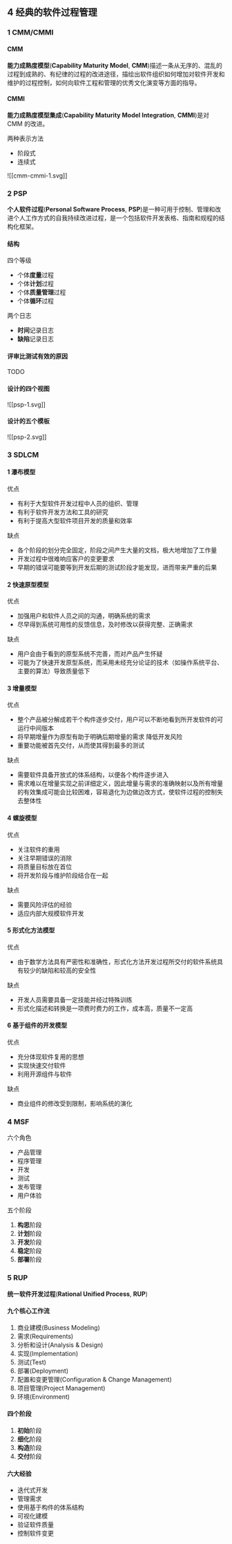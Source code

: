 ## 4 经典的软件过程管理

### 1 CMM/CMMI

#### CMM

**能力成熟度模型**(**Capability Maturity Model**, **CMM**)描述一条从无序的、混乱的过程到成熟的、有纪律的过程的改进途径，描绘出软件组织如何增加对软件开发和维护的过程控制，如何向软件工程和管理的优秀文化演变等方面的指导。

#### CMMI

**能力成熟度模型集成**(**Capability Maturity Model Integration**, **CMMI**)是对 CMM 的改进。

两种表示方法
- 阶段式
- 连续式

![[cmm-cmmi-1.svg]]

### 2 PSP

**个人软件过程**(**Personal Software Process**, **PSP**)是一种可用于控制、管理和改进个人工作方式的自我持续改进过程，是一个包括软件开发表格、指南和规程的结构化框架。

#### 结构

四个等级
- 个体**度量**过程
- 个体**计划**过程
- 个体**质量管理**过程
- 个体**循环**过程

两个日志
- **时间**记录日志
- **缺陷**记录日志

#### 评审比测试有效的原因

TODO

#### 设计的四个视图

![[psp-1.svg]]

#### 设计的五个模板

![[psp-2.svg]]

### 3 SDLCM

#### 1 瀑布模型

优点
- 有利于大型软件开发过程中人员的组织、管理
- 有利于软件开发方法和工具的研究
- 有利于提高大型软件项目开发的质量和效率

缺点
- 各个阶段的划分完全固定，阶段之间产生大量的文档，极大地增加了工作量
- 开发过程中很难响应客户的变更要求
- 早期的错误可能要等到开发后期的测试阶段才能发现，进而带来严重的后果

#### 2 快速原型模型

优点
- 加强用户和软件人员之间的沟通，明确系统的需求
- 尽早得到系统可用性的反馈信息，及时修改以获得完整、正确需求

缺点
- 用户会由于看到的原型系统不完善，而对产品产生怀疑
- 可能为了快速开发原型系统，而采用未经充分论证的技术（如操作系统平台、主要的算法）导致质量低下

#### 3 增量模型

优点
- 整个产品被分解成若干个构件逐步交付，用户可以不断地看到所开发软件的可运行中间版本
- 将早期增量作为原型有助于明确后期增量的需求
降低开发风险
- 重要功能被首先交付，从而使其得到最多的测试

缺点
- 需要软件具备开放式的体系结构，以便各个构件逐步进入
- 需求难以在增量实现之前详细定义，因此增量与需求的准确映射以及所有增量的有效集成可能会比较困难，容易退化为边做边改方式，使软件过程的控制失去整体性

#### 4 螺旋模型

优点
- 关注软件的重用
- 关注早期错误的消除
- 将质量目标放在首位
- 将开发阶段与维护阶段结合在一起

缺点
- 需要风险评估的经验
- 适应内部大规模软件开发

#### 5 形式化方法模型

优点
- 由于数学方法具有严密性和准确性，形式化方法开发过程所交付的软件系统具有较少的缺陷和较高的安全性

缺点
- 开发人员需要具备一定技能并经过特殊训练
- 形式化描述和转换是一项费时费力的工作，成本高，质量不一定高

#### 6 基于组件的开发模型

优点
- 充分体现软件复用的思想
- 实现快速交付软件
- 利用开源组件与软件

缺点
- 商业组件的修改受到限制，影响系统的演化

### 4 MSF

六个角色
- 产品管理
- 程序管理
- 开发
- 测试
- 发布管理
- 用户体验

五个阶段
1. **构思**阶段
2. **计划**阶段
3. **开发**阶段
4. **稳定**阶段
5. **部署**阶段

### 5 RUP

**统一软件开发过程**(**Rational Unified Process**, **RUP**)

#### 九个核心工作流

1. 商业建模(Business Modeling)
2. 需求(Requirements)
3. 分析和设计(Analysis & Design)
4. 实现(Implementation)
5. 测试(Test)
6. 部署(Deployment)
7. 配置和变更管理(Configuration & Change Management)
8. 项目管理(Project Management)
9. 环境(Environment)

#### 四个阶段

1. **初始**阶段
2. **细化**阶段
3. **构造**阶段
4. **交付**阶段

#### 六大经验

- 迭代式开发
- 管理需求
- 使用基于构件的体系结构
- 可视化建模
- 验证软件质量
- 控制软件变更

